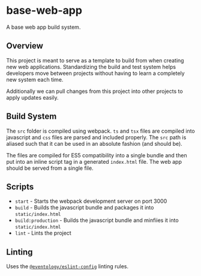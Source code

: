 # base-web-app
A base web app build system.

## Overview

This project is meant to serve as a template to build from when creating new web applications. Standardizing the build and test system helps developers move between projects without having to learn a completely new system each time.

Additionally we can pull changes from this project into other projects to apply updates easily.

## Build System

The `src` folder is compiled using webpack. `ts` and `tsx` files are compiled into javascript and `css` files are parsed and included properly. The `src` path is aliased such that it can be used in an absolute fashion (and should be).

The files are compiled for ES5 compatibility into a single bundle and then put into an inline script tag in a generated `index.html` file. The web app should be served from a single file.

## Scripts

- `start` - Starts the webpack development server on port 3000
- `build` - Builds the javascript bundle and packages it into `static/index.html`
- `build:production` - Builds the javascript bundle and minfiies it into `static/index.html`
- `lint` - Lints the project

## Linting

Uses the [`@eventology/eslint-config`](https://github.com/eventology/javascript/tree/master/packages/eslint-config) linting rules.
